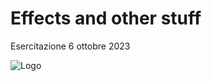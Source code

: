 # Effects and other stuff

Esercitazione 6 ottobre 2023






![Logo](https://hiringplatform.boolean.careers/images/logo.png)

